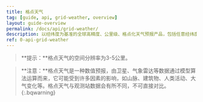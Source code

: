 ```yaml
---
title: 格点天气
tag: [guide, api, grid-weather, overview]
layout: guide-overview
permalink: /docs/api/grid-weather/
description: 以经纬度为基准的全球高精度、公里级、格点化天气预报产品，包括任意经纬度的实时天气和天气预报。
ref: 0-api-grid-weather
---
```


> **提示：**格点天气的空间分辨率为3-5公里。

> **注意：**格点天气是一种数值预报，由卫星、气象雷达等数据通过模型算法运算而来，它可能受到许多因素的影响，如山脉、建筑物、人类活动、大气变化等。格点天气与观测站数据会有所不同，不可直接对比。
{:.bqwarning}

